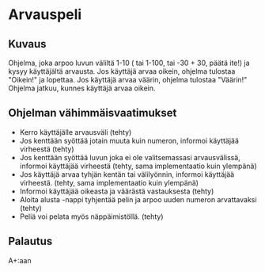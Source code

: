 # Arvauspeli

## Kuvaus

Ohjelma, joka arpoo luvun väliltä 1-10 ( tai 1-100, tai -30 + 30, päätä ite!) ja kysyy käyttäjältä arvausta. Jos käyttäjä arvaa oikein, ohjelma tulostaa "Oikein!" ja lopettaa. Jos käyttäjä arvaa väärin, ohjelma tulostaa "Väärin!" Ohjelma jatkuu, kunnes käyttäjä arvaa oikein.

## Ohjelman vähimmäisvaatimukset

- Kerro käyttäjälle arvausväli (tehty)
- Jos kenttään syöttää jotain muuta kuin numeron, informoi käyttäjää virheestä (tehty)
- Jos kenttään syöttää luvun joka ei ole valitsemassasi arvausvälissä, informoi käyttäjää virheestä (tehty, sama implementaatio kuin ylempänä)
- Jos käyttäjä arvaa tyhjän kentän tai välilyönnin, informoi käyttäjää virheestä. (tehty, sama implementaatio kuin ylempänä)
- Informoi käyttäjää oikeasta ja väärästä vastauksesta (tehty)
- Aloita alusta -nappi tyhjentää pelin ja arpoo uuden numeron arvattavaksi (tehty)
- Peliä voi pelata myös näppäimistöllä. (tehty)

## Palautus

A+:aan
